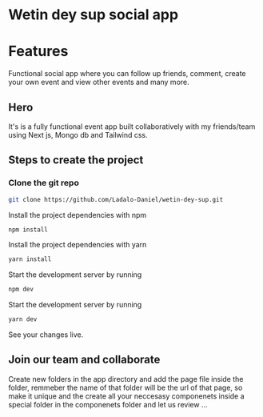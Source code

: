 # Wetin dey sup social app

# Features
Functional social app where you can follow up friends, comment, create your own event and view other events and many more.

## Hero

It's is a fully functional event app built collaboratively with my friends/team using Next js, Mongo db and Tailwind css.

## Steps to create the project

### Clone the git repo
```sh
git clone https://github.com/Ladalo-Daniel/wetin-dey-sup.git
```
Install the project dependencies with npm

```sh
npm install
```

Install the project dependencies with yarn

```sh
yarn install
```

Start the development server by running
```sh
npm dev
```

Start the development server by running
```sh
yarn dev
```

See your changes live.

## Join our team and collaborate

Create new folders in the app directory and add the page file inside the folder, remmeber the name of that folder will be  the url of that page, so make it unique and the create all your neccesasy componenets inside a special folder in the componenets folder and let us review ...
